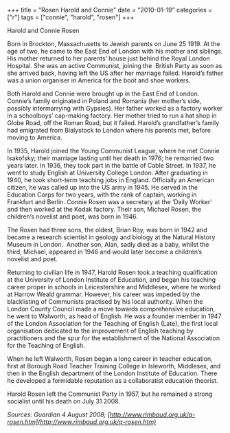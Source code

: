 +++
title = "Rosen Harold and Connie"
date = "2010-01-19"
categories = ["r"]
tags = ["connie", "harold", "rosen"]
+++

Harold and Connie Rosen

Born in Brockton, Massachusetts to Jewish parents on June 25 1919. At the age of two, he came to the East End of London with his mother and siblings. His mother returned to her parents’ house just behind the Royal London Hospital. She was an active Communist, joining the  British Party as soon as she arrived back, having left the US after her marriage failed. Harold’s father was a union organiser in America for the boot and shoe workers.

Both Harold and Connie were brought up in the East End of London. Connie’s family originated in Poland and Romania (her mother’s side, possibly intermarrying with Gypsies). Her father worked as a factory worker in a schoolboys’ cap-making factory. Her mother tried to run a hat shop in Globe Road, off the Roman Road, but it failed. Harold’s grandfather’s family had emigrated from Bialystock to London where his parents met, before moving to America.

In 1935, Harold joined the Young Communist League, where he met Connie Isakofsky; their marriage lasting until her death in 1976; he remarried two years later. In 1936, they took part in the battle of Cable Street. In 1937, he went to study English at University College London. After graduating in 1940, he took short-term teaching jobs in England. Officially an American citizen, he was called up into the US army in 1945. He served in the Education Corps for two years, with the rank of captain, working in Frankfurt and Berlin. Connie Rosen was a secretary at the ‘Daily Worker’ and then worked at the Kodak factory. Their son, Michael Rosen, the children’s novelist and poet, was born in 1946.

The Rosen had three sons, the oldest, Brian Roy, was born in 1942 and became a research scientist in geology and biology at the Natural History Museum in London.  Another son, Alan, sadly died as a baby, whilst the third, Michael, appeared in 1946 and would later become a children’s novelist and poet. 

Returning to civilian life in 1947, Harold Rosen took a teaching qualification at the University of London Institute of Education, and began his teaching career proper in schools in Leicestershire and Middlesex, where he worked at Harrow Weald grammar. However, his career was impeded by the blacklisting of Communists practised by his local authority. When the London County Council made a move towards comprehensive education, he went to Walworth, as head of English. He was a founder member in 1947 of the London Association for the Teaching of English (Late), the first local organisation dedicated to the improvement of English teaching by practitioners and the spur for the establishment of the National Association for the Teaching of English.

When he left Walworth, Rosen began a long career in teacher education, first at Borough Road Teacher Training College in Isleworth, Middlesex, and then in the English department of the London Institute of Education. There he developed a formidable reputation as a collaboratist education theorist.

Harold Rosen left the Communist Party in 1957, but he remained a strong socialist until his death on July 31 2008.

_Sources: Guardian 4 August 2008;_ _[http://www.rimbaud.org.uk/q-rosen.htm](http://www.rimbaud.org.uk/q-rosen.htm)_
